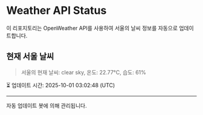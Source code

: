 
# Weather API Status

이 리포지토리는 OpenWeather API를 사용하여 서울의 날씨 정보를 자동으로 업데이트합니다.

## 현재 서울 날씨
> 서울의 현재 날씨: clear sky, 온도: 22.77°C, 습도: 61%

⏳ 업데이트 시간: 2025-10-01 03:02:48 (UTC)

---
자동 업데이트 봇에 의해 관리됩니다.
